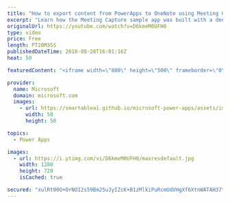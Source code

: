 ```yaml
---
title: "How to export content from PowerApps to OneNote using Meeting Capture"
excerpt: "Learn how the Meeting Capture sample app was built with a deep dive into the functions used to export content to OneNote.  Learn more: https://powerapps.microsoft.com/en-us/blog/capture-meetings-notes-like-a-pro/"
originalUrl: https://youtube.com/watch?v=D6kmeM0UFH0
type: video
price: Free
length: PT20M35S
publishedDateTime: 2018-08-20T16:01:16Z
heat: 50

featuredContent: "<iframe width=\"800\" height=\"500\" frameborder=\"0\" src=\"https://www.youtube.com/embed/D6kmeM0UFH0\" allow=\"accelerometer; autoplay; encrypted-media; gyroscope; picture-in-picture\" allowfullscreen></iframe>"

provider:
  name: Microsoft
  domain: microsoft.com
  images:
    - url: https://smartableai.github.io/microsoft-power-apps/assets/images/organizations/microsoft.com-50x50.jpg
      width: 50
      height: 50

topics:
  - Power Apps

images:
  - url: https://i.ytimg.com/vi/D6kmeM0UFH0/maxresdefault.jpg
    width: 1280
    height: 720
    isCached: true

secured: "xulRt00O+OrNOI2s59Bm25uJyIZcK+B1zMlkiPuRcmUdVHgXf6XtnWATAH37tj3lFdaxBYOTvbXggWBweVRsTME73af3AOPFw3N6VS5pFPuMP+iLzf2oAPmRQfSPlCOoPkOaKbUsZSFiOk8FczlByQCeKP4rVDf7uP6xqo7X3LF2IQ//0318geJWs7BcSsnvGQe2f0VBlEEYIfvL1eWqHp1RtAnxW1KzBdehAu0P2QknvQMw+23QmnSaYs03abQLp8J/DCBJhp4u8V324+q6Mz6WhY3hJdJCmanWeZispAECZRJXTW4LPv1iqu+BX8X6gr8mI0Yvs6pFjG6RPtkMfx8yBp4OBfgF3BnZHobnJ75q7bDQi8ESfhVlTL7jYteUKbA/64dmMx7LSywZ2DsMSfr5EgzVMNqEgzl/lCy6Zwg=;vi4k9nTldLagMdHYgXtk4Q=="
---
```


